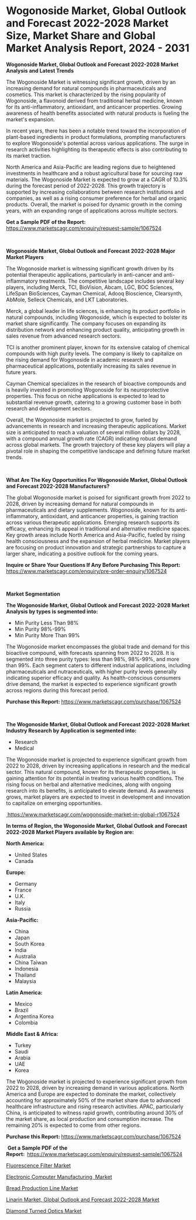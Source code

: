 <p><h1>Wogonoside Market, Global Outlook and Forecast 2022-2028 Market Size, Market Share and Global Market Analysis Report, 2024 - 2031</h1></p><p><strong>Wogonoside Market, Global Outlook and Forecast 2022-2028 Market Analysis and Latest Trends</strong></p>
<p><p>The Wogonoside Market is witnessing significant growth, driven by an increasing demand for natural compounds in pharmaceuticals and cosmetics. This market is characterized by the rising popularity of Wogonoside, a flavonoid derived from traditional herbal medicine, known for its anti-inflammatory, antioxidant, and anticancer properties. Growing awareness of health benefits associated with natural products is fueling the market's expansion.</p><p>In recent years, there has been a notable trend toward the incorporation of plant-based ingredients in product formulations, prompting manufacturers to explore Wogonoside's potential across various applications. The surge in research activities highlighting its therapeutic effects is also contributing to its market traction.</p><p>North America and Asia-Pacific are leading regions due to heightened investments in healthcare and a robust agricultural base for sourcing raw materials. The Wogonoside Market is expected to grow at a CAGR of 10.3% during the forecast period of 2022-2028. This growth trajectory is supported by increasing collaborations between research institutions and companies, as well as a rising consumer preference for herbal and organic products. Overall, the market is poised for dynamic growth in the coming years, with an expanding range of applications across multiple sectors.</p></p>
<p><strong>Get a Sample PDF of the Report:&nbsp;</strong> <a href="https://www.marketscagr.com/enquiry/request-sample/1067524?utm_campaign=1909&utm_medium=2&utm_source=Github&utm_content=ia&utm_term=26122024&utm_id=wogonoside-market-global-outlook-and-forecast-2022-2028">https://www.marketscagr.com/enquiry/request-sample/1067524</a></p>
<p>&nbsp;</p>
<p><strong>Wogonoside Market, Global Outlook and Forecast 2022-2028 Major Market Players</strong></p>
<p><p>The Wogonoside market is witnessing significant growth driven by its potential therapeutic applications, particularly in anti-cancer and anti-inflammatory treatments. The competitive landscape includes several key players, including Merck, TCI, BioVision, Abcam, LGC, BOC Sciences, LifeSpan BioSciences, Cayman Chemical, Adooq Bioscience, Clearsynth, AbMole, Selleck Chemicals, and LKT Laboratories.</p><p>Merck, a global leader in life sciences, is enhancing its product portfolio in natural compounds, including Wogonoside, which is expected to bolster its market share significantly. The company focuses on expanding its distribution network and enhancing product quality, anticipating growth in sales revenue from advanced research sectors.</p><p>TCI is another prominent player, known for its extensive catalog of chemical compounds with high purity levels. The company is likely to capitalize on the rising demand for Wogonoside in academic research and pharmaceutical applications, potentially increasing its sales revenue in future years.</p><p>Cayman Chemical specializes in the research of bioactive compounds and is heavily invested in promoting Wogonoside for its neuroprotective properties. This focus on niche applications is expected to lead to substantial revenue growth, catering to a growing customer base in both research and development sectors.</p><p>Overall, the Wogonoside market is projected to grow, fueled by advancements in research and increasing therapeutic applications. Market size is anticipated to reach a valuation of several million dollars by 2028, with a compound annual growth rate (CAGR) indicating robust demand across global markets. The growth trajectory of these key players will play a pivotal role in shaping the competitive landscape and defining future market trends.</p></p>
<p>&nbsp;</p>
<p><strong>What Are The Key Opportunities For Wogonoside Market, Global Outlook and Forecast 2022-2028 Manufacturers?</strong></p>
<p><p>The global Wogonoside market is poised for significant growth from 2022 to 2028, driven by increasing demand for natural compounds in pharmaceuticals and dietary supplements. Wogonoside, known for its anti-inflammatory, antioxidant, and anticancer properties, is gaining traction across various therapeutic applications. Emerging research supports its efficacy, enhancing its appeal in traditional and alternative medicine spaces. Key growth areas include North America and Asia-Pacific, fueled by rising health consciousness and the expansion of herbal medicine. Market players are focusing on product innovation and strategic partnerships to capture a larger share, indicating a positive outlook for the coming years.</p></p>
<p><strong>Inquire or Share Your Questions If Any Before Purchasing This Report:</strong> <a href="https://www.marketscagr.com/enquiry/pre-order-enquiry/1067524?utm_campaign=1909&utm_medium=2&utm_source=Github&utm_content=ia&utm_term=26122024&utm_id=wogonoside-market-global-outlook-and-forecast-2022-2028">https://www.marketscagr.com/enquiry/pre-order-enquiry/1067524</a></p>
<p>&nbsp;</p>
<p><strong>Market Segmentation</strong></p>
<p><strong>The Wogonoside Market, Global Outlook and Forecast 2022-2028 Market Analysis by types is segmented into:</strong></p>
<p><ul><li>Min Purity Less Than 98%</li><li>Min Purity 98%-99%</li><li>Min Purity More Than 99%</li></ul></p>
<p><p>The Wogonoside market encompasses the global trade and demand for this bioactive compound, with forecasts spanning from 2022 to 2028. It is segmented into three purity types: less than 98%, 98%-99%, and more than 99%. Each segment caters to different industrial applications, including pharmaceuticals and nutraceuticals, with higher purity levels generally indicating superior efficacy and quality. As health-conscious consumers drive demand, the market is expected to experience significant growth across regions during this forecast period.</p></p>
<p><strong>Purchase this Report:&nbsp;</strong><a href="https://www.marketscagr.com/purchase/1067524?utm_campaign=1909&utm_medium=2&utm_source=Github&utm_content=ia&utm_term=26122024&utm_id=wogonoside-market-global-outlook-and-forecast-2022-2028">https://www.marketscagr.com/purchase/1067524</a></p>
<p>&nbsp;</p>
<p><strong>The Wogonoside Market, Global Outlook and Forecast 2022-2028 Market Industry Research by Application is segmented into:</strong></p>
<p><ul><li>Research</li><li>Medical</li></ul></p>
<p><p>The Wogonoside market is projected to experience significant growth from 2022 to 2028, driven by increasing applications in research and the medical sector. This natural compound, known for its therapeutic properties, is gaining attention for its potential in treating various health conditions. The rising focus on herbal and alternative medicines, along with ongoing research into its benefits, is anticipated to elevate demand. As awareness grows, market players are expected to invest in development and innovation to capitalize on emerging opportunities.</p></p>
<p><a href="https://www.marketscagr.com/wogonoside-market-in-global-r1067524?utm_campaign=1909&utm_medium=2&utm_source=Github&utm_content=ia&utm_term=26122024&utm_id=wogonoside-market-global-outlook-and-forecast-2022-2028">&nbsp;https://www.marketscagr.com/wogonoside-market-in-global-r1067524</a></p>
<p><strong>In terms of Region, the Wogonoside Market, Global Outlook and Forecast 2022-2028 Market Players available by Region are:</strong></p>
<p>
    <p> <strong> North America: </strong>
        <ul>
            <li>United States</li>
            <li>Canada</li>
        </ul>
        </p> 
    <p> <strong> Europe: </strong>
        <ul>
            <li>Germany</li>
            <li>France</li>
            <li>U.K.</li>
            <li>Italy</li>
            <li>Russia</li>
        </ul>
        </p> 
    <p> <strong> Asia-Pacific: </strong>
        <ul>
            <li>China</li>
            <li>Japan</li>
            <li>South Korea</li>
            <li>India</li>
            <li>Australia</li>
            <li>China Taiwan</li>
            <li>Indonesia</li>
            <li>Thailand</li>
            <li>Malaysia</li>
        </ul>
        </p> 
    <p> <strong> Latin America: </strong>
        <ul>
            <li>Mexico</li>
            <li>Brazil</li>
            <li>Argentina Korea</li>
            <li>Colombia</li>
        </ul>
        </p> 
    <p> <strong> Middle East & Africa: </strong>
        <ul>
            <li>Turkey</li>
            <li>Saudi</li>
            <li>Arabia</li>
            <li>UAE</li>
            <li>Korea</li>
        </ul>
    </p>
    </p>
<p><p>The Wogonoside market is projected to experience significant growth from 2022 to 2028, driven by increasing demand in various applications. North America and Europe are expected to dominate the market, collectively accounting for approximately 50% of the market share due to advanced healthcare infrastructure and rising research activities. APAC, particularly China, is anticipated to witness rapid growth, contributing around 30% of the market share, as local production and consumption increase. The remaining 20% is expected to come from other regions.</p></p>
<p><strong>Purchase this Report: </strong><a href="https://www.marketscagr.com/purchase/1067524?utm_campaign=1909&utm_medium=2&utm_source=Github&utm_content=ia&utm_term=26122024&utm_id=wogonoside-market-global-outlook-and-forecast-2022-2028">https://www.marketscagr.com/purchase/1067524</a></p>
<p>&nbsp;<strong>Get a Sample PDF of the Report:&nbsp;&nbsp;</strong><a href="https://www.marketscagr.com/enquiry/request-sample/1067524?utm_campaign=1909&utm_medium=2&utm_source=Github&utm_content=ia&utm_term=26122024&utm_id=wogonoside-market-global-outlook-and-forecast-2022-2028">https://www.marketscagr.com/enquiry/request-sample/1067524</a></p>
<p><strong></strong></p>
<p><p><a href="https://www.linkedin.com/pulse/fluorescence-filter-market-size-forecast-2024-2031-cagr-75-cjtxf?utm_campaign=1909&utm_medium=2&utm_source=Github&utm_content=ia&utm_term=26122024&utm_id=wogonoside-market-global-outlook-and-forecast-2022-2028">Fluorescence Filter Market</a></p><p><a href="https://www.linkedin.com/pulse/electronic-computer-manufacturing-market-size-2024-2031-reports-stryf?utm_campaign=1909&utm_medium=2&utm_source=Github&utm_content=ia&utm_term=26122024&utm_id=wogonoside-market-global-outlook-and-forecast-2022-2028">Electronic Computer Manufacturing  Market</a></p><p><a href="https://www.linkedin.com/pulse/bread-production-line-market-forecast-2024-2031-anticipating-lrhxf?utm_campaign=1909&utm_medium=2&utm_source=Github&utm_content=ia&utm_term=26122024&utm_id=wogonoside-market-global-outlook-and-forecast-2022-2028">Bread Production Line Market</a></p><p><a href="https://github.com/luckyshygirl/Market-Research-Report-List-7/blob/main/linarin-market-global-outlook-and-forecast-2022-2028-market.md?utm_campaign=1909&utm_medium=2&utm_source=Github&utm_content=ia&utm_term=26122024&utm_id=wogonoside-market-global-outlook-and-forecast-2022-2028">Linarin Market, Global Outlook and Forecast 2022-2028 Market</a></p><p><a href="https://www.linkedin.com/pulse/comprehensive-diamond-turned-optics-market-size-growing-cagr-duxnf?utm_campaign=1909&utm_medium=2&utm_source=Github&utm_content=ia&utm_term=26122024&utm_id=wogonoside-market-global-outlook-and-forecast-2022-2028">Diamond Turned Optics Market</a></p></p>